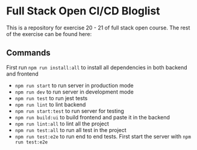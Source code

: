 # Full Stack Open CI/CD Bloglist

This is a repository for exercise 20 - 21 of full stack open course. The rest of the exercise can be found here: 

## Commands

First run `npm run install:all` to install all dependencies in both backend and frontend

- `npm run start` to run server in production mode
- `npm run dev` to run server in development mode
- `npm run test` to run jest tests
- `npm run lint` to lint backend
- `npm run start:test` to run server for testing
- `npm run build:ui` to build frontend and paste it in the backend
- `npm run lint:all` to lint all the project
- `npm run test:all` to run all test in the project
- `npm run test:e2e` to run end to end tests. First start the server with `npm run test:e2e`
